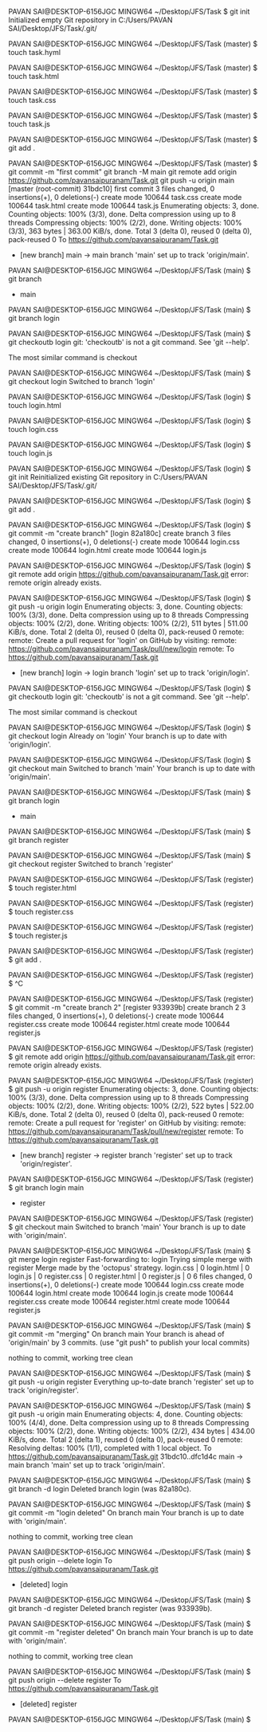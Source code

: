 PAVAN SAI@DESKTOP-6156JGC MINGW64 ~/Desktop/JFS/Task
$ git init
Initialized empty Git repository in C:/Users/PAVAN SAI/Desktop/JFS/Task/.git/

PAVAN SAI@DESKTOP-6156JGC MINGW64 ~/Desktop/JFS/Task (master)
$ touch task.hyml

PAVAN SAI@DESKTOP-6156JGC MINGW64 ~/Desktop/JFS/Task (master)
$ touch task.html

PAVAN SAI@DESKTOP-6156JGC MINGW64 ~/Desktop/JFS/Task (master)
$ touch task.css

PAVAN SAI@DESKTOP-6156JGC MINGW64 ~/Desktop/JFS/Task (master)
$ touch task.js

PAVAN SAI@DESKTOP-6156JGC MINGW64 ~/Desktop/JFS/Task (master)
$ git add .

PAVAN SAI@DESKTOP-6156JGC MINGW64 ~/Desktop/JFS/Task (master)
$ git commit -m "first commit"
  git branch -M main
  git remote add origin https://github.com/pavansaipuranam/Task.git
  git push -u origin main
[master (root-commit) 31bdc10] first commit
 3 files changed, 0 insertions(+), 0 deletions(-)
 create mode 100644 task.css
 create mode 100644 task.html
 create mode 100644 task.js
Enumerating objects: 3, done.
Counting objects: 100% (3/3), done.
Delta compression using up to 8 threads
Compressing objects: 100% (2/2), done.
Writing objects: 100% (3/3), 363 bytes | 363.00 KiB/s, done.
Total 3 (delta 0), reused 0 (delta 0), pack-reused 0
To https://github.com/pavansaipuranam/Task.git
 * [new branch]      main -> main
branch 'main' set up to track 'origin/main'.

PAVAN SAI@DESKTOP-6156JGC MINGW64 ~/Desktop/JFS/Task (main)
$ git branch
* main

PAVAN SAI@DESKTOP-6156JGC MINGW64 ~/Desktop/JFS/Task (main)
$ git branch login

PAVAN SAI@DESKTOP-6156JGC MINGW64 ~/Desktop/JFS/Task (main)
$ git checkoutb login
git: 'checkoutb' is not a git command. See 'git --help'.

The most similar command is
        checkout

PAVAN SAI@DESKTOP-6156JGC MINGW64 ~/Desktop/JFS/Task (main)
$ git checkout login
Switched to branch 'login'

PAVAN SAI@DESKTOP-6156JGC MINGW64 ~/Desktop/JFS/Task (login)
$ touch login.html

PAVAN SAI@DESKTOP-6156JGC MINGW64 ~/Desktop/JFS/Task (login)
$ touch login.css

PAVAN SAI@DESKTOP-6156JGC MINGW64 ~/Desktop/JFS/Task (login)
$ touch login.js

PAVAN SAI@DESKTOP-6156JGC MINGW64 ~/Desktop/JFS/Task (login)
$ git init
Reinitialized existing Git repository in C:/Users/PAVAN SAI/Desktop/JFS/Task/.git/

PAVAN SAI@DESKTOP-6156JGC MINGW64 ~/Desktop/JFS/Task (login)
$ git add .

PAVAN SAI@DESKTOP-6156JGC MINGW64 ~/Desktop/JFS/Task (login)
$ git commit -m "create branch"
[login 82a180c] create branch
 3 files changed, 0 insertions(+), 0 deletions(-)
 create mode 100644 login.css
 create mode 100644 login.html
 create mode 100644 login.js

PAVAN SAI@DESKTOP-6156JGC MINGW64 ~/Desktop/JFS/Task (login)
$   git remote add origin https://github.com/pavansaipuranam/Task.git
error: remote origin already exists.

PAVAN SAI@DESKTOP-6156JGC MINGW64 ~/Desktop/JFS/Task (login)
$   git push -u origin login
Enumerating objects: 3, done.
Counting objects: 100% (3/3), done.
Delta compression using up to 8 threads
Compressing objects: 100% (2/2), done.
Writing objects: 100% (2/2), 511 bytes | 511.00 KiB/s, done.
Total 2 (delta 0), reused 0 (delta 0), pack-reused 0
remote:
remote: Create a pull request for 'login' on GitHub by visiting:
remote:      https://github.com/pavansaipuranam/Task/pull/new/login
remote:
To https://github.com/pavansaipuranam/Task.git
 * [new branch]      login -> login
branch 'login' set up to track 'origin/login'.

PAVAN SAI@DESKTOP-6156JGC MINGW64 ~/Desktop/JFS/Task (login)
$ git checkoutb login
git: 'checkoutb' is not a git command. See 'git --help'.

The most similar command is
        checkout

PAVAN SAI@DESKTOP-6156JGC MINGW64 ~/Desktop/JFS/Task (login)
$ git checkout login
Already on 'login'
Your branch is up to date with 'origin/login'.

PAVAN SAI@DESKTOP-6156JGC MINGW64 ~/Desktop/JFS/Task (login)
$ git checkout main
Switched to branch 'main'
Your branch is up to date with 'origin/main'.

PAVAN SAI@DESKTOP-6156JGC MINGW64 ~/Desktop/JFS/Task (main)
$ git branch
  login
* main

PAVAN SAI@DESKTOP-6156JGC MINGW64 ~/Desktop/JFS/Task (main)
$ git branch register

PAVAN SAI@DESKTOP-6156JGC MINGW64 ~/Desktop/JFS/Task (main)
$ git checkout register
Switched to branch 'register'

PAVAN SAI@DESKTOP-6156JGC MINGW64 ~/Desktop/JFS/Task (register)
$ touch register.html

PAVAN SAI@DESKTOP-6156JGC MINGW64 ~/Desktop/JFS/Task (register)
$ touch register.css

PAVAN SAI@DESKTOP-6156JGC MINGW64 ~/Desktop/JFS/Task (register)
$ touch register.js

PAVAN SAI@DESKTOP-6156JGC MINGW64 ~/Desktop/JFS/Task (register)
$ git add .

PAVAN SAI@DESKTOP-6156JGC MINGW64 ~/Desktop/JFS/Task (register)
$ ^C

PAVAN SAI@DESKTOP-6156JGC MINGW64 ~/Desktop/JFS/Task (register)
$ git commit -m "create branch 2"
[register 933939b] create branch 2
 3 files changed, 0 insertions(+), 0 deletions(-)
 create mode 100644 register.css
 create mode 100644 register.html
 create mode 100644 register.js

PAVAN SAI@DESKTOP-6156JGC MINGW64 ~/Desktop/JFS/Task (register)
$   git remote add origin https://github.com/pavansaipuranam/Task.git
error: remote origin already exists.

PAVAN SAI@DESKTOP-6156JGC MINGW64 ~/Desktop/JFS/Task (register)
$   git push -u origin register
Enumerating objects: 3, done.
Counting objects: 100% (3/3), done.
Delta compression using up to 8 threads
Compressing objects: 100% (2/2), done.
Writing objects: 100% (2/2), 522 bytes | 522.00 KiB/s, done.
Total 2 (delta 0), reused 0 (delta 0), pack-reused 0
remote:
remote: Create a pull request for 'register' on GitHub by visiting:
remote:      https://github.com/pavansaipuranam/Task/pull/new/register
remote:
To https://github.com/pavansaipuranam/Task.git
 * [new branch]      register -> register
branch 'register' set up to track 'origin/register'.

PAVAN SAI@DESKTOP-6156JGC MINGW64 ~/Desktop/JFS/Task (register)
$ git branch
  login
  main
* register

PAVAN SAI@DESKTOP-6156JGC MINGW64 ~/Desktop/JFS/Task (register)
$ git checkout main
Switched to branch 'main'
Your branch is up to date with 'origin/main'.

PAVAN SAI@DESKTOP-6156JGC MINGW64 ~/Desktop/JFS/Task (main)
$ git merge login register
Fast-forwarding to: login
Trying simple merge with register
Merge made by the 'octopus' strategy.
 login.css     | 0
 login.html    | 0
 login.js      | 0
 register.css  | 0
 register.html | 0
 register.js   | 0
 6 files changed, 0 insertions(+), 0 deletions(-)
 create mode 100644 login.css
 create mode 100644 login.html
 create mode 100644 login.js
 create mode 100644 register.css
 create mode 100644 register.html
 create mode 100644 register.js

PAVAN SAI@DESKTOP-6156JGC MINGW64 ~/Desktop/JFS/Task (main)
$ git commit -m "merging"
On branch main
Your branch is ahead of 'origin/main' by 3 commits.
  (use "git push" to publish your local commits)

nothing to commit, working tree clean

PAVAN SAI@DESKTOP-6156JGC MINGW64 ~/Desktop/JFS/Task (main)
$  git push -u origin register
Everything up-to-date
branch 'register' set up to track 'origin/register'.

PAVAN SAI@DESKTOP-6156JGC MINGW64 ~/Desktop/JFS/Task (main)
$  git push -u origin main
Enumerating objects: 4, done.
Counting objects: 100% (4/4), done.
Delta compression using up to 8 threads
Compressing objects: 100% (2/2), done.
Writing objects: 100% (2/2), 434 bytes | 434.00 KiB/s, done.
Total 2 (delta 1), reused 0 (delta 0), pack-reused 0
remote: Resolving deltas: 100% (1/1), completed with 1 local object.
To https://github.com/pavansaipuranam/Task.git
   31bdc10..dfc1d4c  main -> main
branch 'main' set up to track 'origin/main'.

PAVAN SAI@DESKTOP-6156JGC MINGW64 ~/Desktop/JFS/Task (main)
$ git branch -d login
Deleted branch login (was 82a180c).

PAVAN SAI@DESKTOP-6156JGC MINGW64 ~/Desktop/JFS/Task (main)
$ git commit -m "login deleted"
On branch main
Your branch is up to date with 'origin/main'.

nothing to commit, working tree clean

PAVAN SAI@DESKTOP-6156JGC MINGW64 ~/Desktop/JFS/Task (main)
$   git push origin --delete login
To https://github.com/pavansaipuranam/Task.git
 - [deleted]         login

PAVAN SAI@DESKTOP-6156JGC MINGW64 ~/Desktop/JFS/Task (main)
$ git branch -d register
Deleted branch register (was 933939b).

PAVAN SAI@DESKTOP-6156JGC MINGW64 ~/Desktop/JFS/Task (main)
$ git commit -m "register deleted"
On branch main
Your branch is up to date with 'origin/main'.

nothing to commit, working tree clean

PAVAN SAI@DESKTOP-6156JGC MINGW64 ~/Desktop/JFS/Task (main)
$   git push origin --delete register
To https://github.com/pavansaipuranam/Task.git
 - [deleted]         register

PAVAN SAI@DESKTOP-6156JGC MINGW64 ~/Desktop/JFS/Task (main)
$

